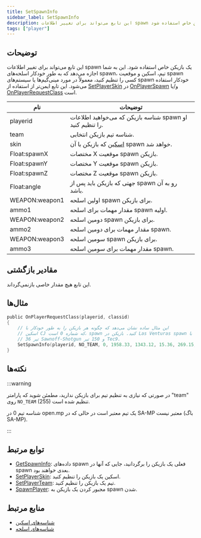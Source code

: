 ```yaml
---
title: SetSpawnInfo
sidebar_label: SetSpawnInfo
description: این تابع می‌تواند برای تغییر اطلاعات spawn یک بازیکن خاص استفاده شود.
tags: ["player"]
---
```


## توضیحات

این تابع می‌تواند برای تغییر اطلاعات spawn یک بازیکن خاص استفاده شود. این به شما اجازه می‌دهد که به طور خودکار اسلحه‌های spawn، تیم، اسکین و موقعیت spawn کسی را تنظیم کنید، معمولاً در مورد مینی‌گیم‌ها یا سیستم‌های spawn خودکار استفاده می‌شود. این تابع ایمن‌تر از استفاده از [SetPlayerSkin](SetPlayerSkin) در [OnPlayerSpawn](../callbacks/OnPlayerSpawn) و/یا [OnPlayerRequestClass](../callbacks/OnPlayerRequestClass) است.

| نام           | توضیحات                                                          |
| -------------- | -------------------------------------------------------------------- |
| playerid       | شناسه بازیکن که می‌خواهید اطلاعات spawn او را تنظیم کنید.           |
| team           | شناسه تیم بازیکن انتخابی.                                    |
| skin           | [اسکین](../resources/skins) که بازیکن با آن spawn خواهد شد.     |
| Float:spawnX   | مختصات X موقعیت spawn بازیکن.                     |
| Float:spawnY   | مختصات Y موقعیت spawn بازیکن.                     |
| Float:spawnZ   | مختصات Z موقعیت spawn بازیکن.                     |
| Float:angle    | جهتی که بازیکن باید پس از spawn رو به آن باشد. |
| WEAPON:weapon1 | اولین اسلحه spawn برای بازیکن.                               |
| ammo1          | مقدار مهمات برای اسلحه spawn اولیه.                |
| WEAPON:weapon2 | دومین اسلحه spawn برای بازیکن.                              |
| ammo2          | مقدار مهمات برای دومین اسلحه spawn.                 |
| WEAPON:weapon3 | سومین اسلحه spawn برای بازیکن.                               |
| ammo3          | مقدار مهمات برای سومین اسلحه spawn.                  |

## مقادیر بازگشتی

این تابع هیچ مقدار خاصی بازنمی‌گرداند.

## مثال‌ها

```c
public OnPlayerRequestClass(playerid, classid)
{
    // این مثال ساده نشان می‌دهد که چگونه هر بازیکن را به طور خودکار با
    // اسکین CJ که شماره 0 است، spawn کنید. بازیکن در Las Venturas spawn خواهد شد، با
    // 36 تیر Sawnoff-Shotgun و 150 تیر Tec9.
    SetSpawnInfo(playerid, NO_TEAM, 0, 1958.33, 1343.12, 15.36, 269.15, WEAPON_SAWEDOFF, 36, WEAPON_UZI, 150, WEAPON_FIST, 0);
}
```

## نکته‌ها

:::warning

در صورتی که نیازی به تنظیم تیم برای بازیکن ندارید، مطمئن شوید که پارامتر "team" روی `NO_TEAM` (255) تنظیم شده است.

شناسه تیم 0 در open.mp یک تیم معتبر است در حالی که در SA-MP معتبر نیست (باگ SA-MP).

:::

## توابع مرتبط

- [GetSpawnInfo](GetSpawnInfo): داده‌های spawn فعلی یک بازیکن را برگردانید، جایی که آنها در spawn بعدی خواهند بود.
- [SetPlayerSkin](SetPlayerSkin): اسکین یک بازیکن را تنظیم کنید.
- [SetPlayerTeam](SetPlayerTeam): تیم یک بازیکن را تنظیم کنید.
- [SpawnPlayer](SpawnPlayer): مجبور کردن یک بازیکن به spawn شدن.

## منابع مرتبط

- [شناسه‌های اسکین](../resources/skins)
- [شناسه‌های اسلحه](../resources/weaponids)